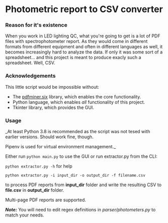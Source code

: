 # Photometric report to CSV converter

### Reason for it's existence

When you work in LED lighting QC, what you're going to get is a lot of PDF files with spectrophotometer report. As they would come in different formats from different equipment and often in different languages as well, it becomes increasingly hard to analyze the data. If only it was some sort of a spreadsheet... and this project is meant to produce exacly such a spreadsheet. Well, CSV.

### Acknowledgements
This little script would be impossible without:

* The [pdfminer.six](https://github.com/pdfminer/pdfminer.six) library, which enables the core functionality.
* Python language, which enables _all_ functionality of this project.
* Tkinter library, which provides the GUI.

### Usage

_At least Python 3.8 is recommended as the script was not tesed with earlier versions. Should work fine, though. 

Pipenv is used for virtual environment management._

Either run `python main.py` to use the GUI or run extractor.py from the CLI:

`python extractor.py -h` for help

`python extractor.py -i input_dir -o output_dir -f filename.csv`

to process PDF reports from **input_dir** folder and write the resulting CSV to **file.csv** in **output_dir** folder.

Multi-page PDF reports are supported.

***Note:*** You will need to edit regex definitions in _parser/photometers.py_ to match your needs. 
